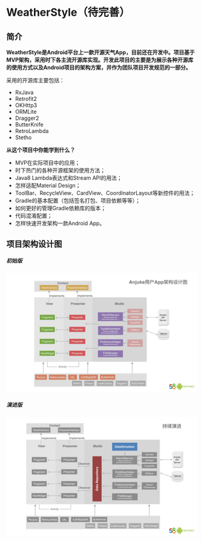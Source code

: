 # WeatherStyle（待完善）


## 简介

**WeatherStyle是Android平台上一款开源天气App，目前还在开发中。项目基于MVP架构，采用时下各主流开源库实现。开发此项目的主要是为展示各种开源库的使用方式以及Android项目的架构方案，并作为团队项目开发规范的一部分。**

采用的开源库主要包括：

* RxJava
* Retrofit2
* OKHttp3
* ORMLite
* Dragger2
* ButterKnife
* RetroLambda
* Stetho

**从这个项目中你能学到什么？**

* MVP在实际项目中的应用；
* 时下热门的各种开源框架的使用方法；
* Java8 Lambda表达式和Stream API的用法；
* 怎样适配Material Design；
* ToolBar、RecycleView、CardView、CoordinatorLayout等新控件的用法；
* Gradle的基本配置（包括签名打包、项目依赖等等）；
* 如何更好的管理Gradle依赖库的版本；
* 代码混淆配置；
* 怎样快速开发架构一款Android App。

## 项目架构设计图

##### 初始版
![初始版](1.png)


##### 演进版
![演进版](2.png)


